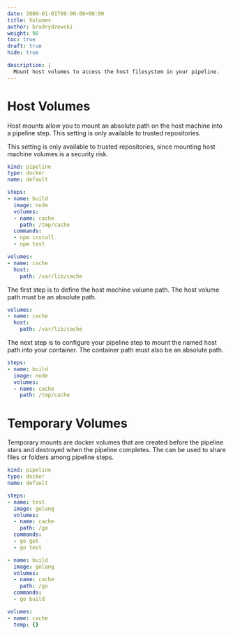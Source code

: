 ```yaml
---
date: 2000-01-01T00:00:00+00:00
title: Volumes
author: bradrydzewski
weight: 90
toc: true
draft: true
hide: true

description: |
  Mount host volumes to access the host filesystem in your pipeline.
---
```


# Host Volumes

Host mounts allow you to mount an absolute path on the host machine into a pipeline step. This setting is only available to trusted repositories.

<div class="alert alert-warn">
This setting is only available to trusted repositories, since mounting host machine volumes is a security risk.
</div>

```yaml {linenos=table, hl_lines=["8-10", "15-18"]}
kind: pipeline
type: docker
name: default

steps:
- name: build
  image: node
  volumes:
  - name: cache
    path: /tmp/cache
  commands:
  - npm install
  - npm test

volumes:
- name: cache
  host:
    path: /var/lib/cache
```

The first step is to define the host machine volume path. The host volume path must be an absolute path.

```yaml {linenos=table, linenostart=15}
volumes:
- name: cache
  host:
    path: /var/lib/cache
```

The next step is to configure your pipeline step to mount the named host path into your container. The container path must also be an absolute path.

```yaml {linenos=table, linenostart=5}
steps:
- name: build
  image: node
  volumes:
  - name: cache
    path: /tmp/cache
```


# Temporary Volumes


Temporary mounts are docker volumes that are created before the pipeline stars and destroyed when the pipeline completes. The can be used to share files or folders among pipeline steps.

```yaml {linenos=table, hl_lines=["8-10", "17-19", "23-25"]}
kind: pipeline
type: docker
name: default

steps:
- name: test
  image: golang
  volumes:
  - name: cache
    path: /go
  commands:
  - go get
  - go test

- name: build
  image: golang
  volumes:
  - name: cache
    path: /go
  commands:
  - go build

volumes:
- name: cache
  temp: {}
```

